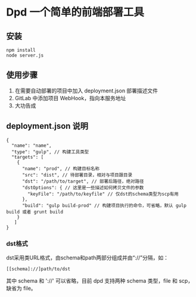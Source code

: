 Dpd  一个简单的前端部署工具
=========================


## 安装

~~~
npm install
node server.js
~~~

## 使用步骤

1. 在需要自动部署的项目中加入 deployment.json 部署描述文件
2. GitLab 中添加项目 WebHook，指向本服务地址
3. 大功告成

## deployment.json 说明

~~~
{
  "name": "name",
  "type": "gulp", // 构建工具类型
  "targets": [
    {
      "name": "prod", // 构建目标名称
      "src": "dist", // 待部署目录，相对与项目跟目录
      "dst": "/path/to/target", // 部署后路径，绝对路径
      "dstOptions": { // 这里是一些描述如何拷贝文件的参数
        "keyFile": "/path/to/keyfile" // 仅dst的schema类型为scp有用
      },
      "build": "gulp build-prod" // 构建项目执行的命令，可省略，默认 gulp build 或者 grunt build
    }
   ]
}
~~~

### dst格式

dst采用类URL格式，由schema和path两部分组成并由“://”分隔，如：

~~~
[[schema]://]path/to/dst
~~~

其中 schema 和 '://' 可以省略，目前 dpd 支持两种 schema 类型，file 和 scp，缺省为 file。

